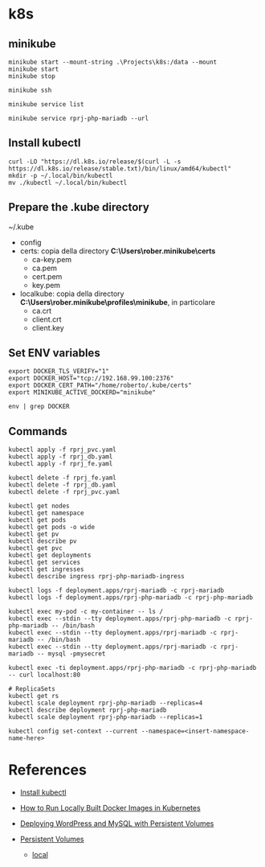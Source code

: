 
# k8s

## minikube

```
minikube start --mount-string .\Projects\k8s:/data --mount
minikube start
minikube stop

minikube ssh

minikube service list

minikube service rprj-php-mariadb --url
```

## Install kubectl

```
curl -LO "https://dl.k8s.io/release/$(curl -L -s https://dl.k8s.io/release/stable.txt)/bin/linux/amd64/kubectl"
mkdir -p ~/.local/bin/kubectl
mv ./kubectl ~/.local/bin/kubectl
```

## Prepare the .kube directory

~/.kube

- config
- certs: copia della directory **C:\Users\rober\.minikube\certs**
  - ca-key.pem
  - ca.pem
  - cert.pem
  - key.pem
- localkube: copia della directory **C:\Users\rober\.minikube\profiles\minikube**, in particolare
  - ca.crt
  - client.crt
  - client.key

## Set ENV variables

```
export DOCKER_TLS_VERIFY="1"
export DOCKER_HOST="tcp://192.168.99.100:2376"
export DOCKER_CERT_PATH="/home/roberto/.kube/certs"
export MINIKUBE_ACTIVE_DOCKERD="minikube"

env | grep DOCKER
```

## Commands

```
kubectl apply -f rprj_pvc.yaml
kubectl apply -f rprj_db.yaml
kubectl apply -f rprj_fe.yaml

kubectl delete -f rprj_fe.yaml
kubectl delete -f rprj_db.yaml
kubectl delete -f rprj_pvc.yaml

kubectl get nodes
kubectl get namespace
kubectl get pods
kubectl get pods -o wide
kubectl get pv
kubectl describe pv
kubectl get pvc
kubectl get deployments
kubectl get services
kubectl get ingresses
kubectl describe ingress rprj-php-mariadb-ingress

kubectl logs -f deployment.apps/rprj-mariadb -c rprj-mariadb
kubectl logs -f deployment.apps/rprj-php-mariadb -c rprj-php-mariadb

kubectl exec my-pod -c my-container -- ls /
kubectl exec --stdin --tty deployment.apps/rprj-php-mariadb -c rprj-php-mariadb -- /bin/bash
kubectl exec --stdin --tty deployment.apps/rprj-mariadb -c rprj-mariadb -- /bin/bash
kubectl exec --stdin --tty deployment.apps/rprj-mariadb -c rprj-mariadb -- mysql -pmysecret

kubectl exec -ti deployment.apps/rprj-php-mariadb -c rprj-php-mariadb -- curl localhost:80

# ReplicaSets
kubectl get rs
kubectl scale deployment rprj-php-mariadb --replicas=4
kubectl describe deployment rprj-php-mariadb
kubectl scale deployment rprj-php-mariadb --replicas=1

kubectl config set-context --current --namespace=<insert-namespace-name-here>

```

# References

- [Install kubectl](https://kubernetes.io/docs/tasks/tools/install-kubectl/)
- [How to Run Locally Built Docker Images in Kubernetes](https://medium.com/swlh/how-to-run-locally-built-docker-images-in-kubernetes-b28fbc32cc1d)
- [Deploying WordPress and MySQL with Persistent Volumes](https://kubernetes.io/docs/tutorials/stateful-application/mysql-wordpress-persistent-volume/)

- [Persistent Volumes](https://kubernetes.io/docs/concepts/storage/persistent-volumes/)
  - [local](https://kubernetes.io/docs/concepts/storage/volumes/#local)
